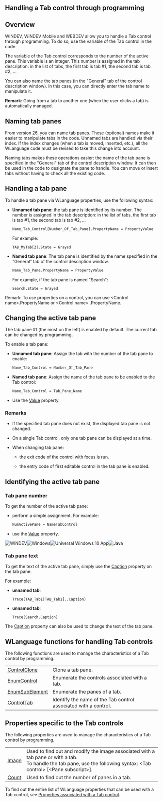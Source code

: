 
## Handling a Tab control through programming
			



<a name="NOTE1"></a>
<a name="NOTE1_1"></a>


## Overview
<a name="overview_ELTTEXTE000245"></a>
WINDEV, WINDEV Mobile and WEBDEV allow you to handle a Tab control through programming. To do so, use the variable of the Tab control in the code.

The variable of the Tab control corresponds to the number of the active pane. This variable is an integer. This number is assigned in the tab description: in the list of tabs, the first tab is tab #1, the second tab is tab #2, ...

You can also name the tab panes (in the "General" tab of the control description window). In this case, you can directly enter the tab name to manipulate it. 

**Remark**: Going from a tab to another one (when the user clicks a tab) is automatically managed.



<a name="NOTE2"></a>
<a name="NOTE2_1"></a>


## Naming tab panes
<a name="naming_tab_panes_ELTTEXTE000269"></a>
From version 26, you can name tab panes. These (optional) names make it easier to manipulate tabs in the code. Unnamed tabs are handled via their index. If the index changes (when a tab is moved, inserted, etc.), all the WLanguage code must be revised to take this change into account. 

Naming tabs makes these operations easier: the name of the tab pane is specified in the "General" tab of the control description window. It can then be used in the code to designate the pane to handle. You can move or insert tabs without having to check all the existing code.  



<a name="NOTE2b"></a>
<a name="NOTE2b_1"></a>


## Handling a tab pane
<a name="handling_tab_pane_ELTTEXTE000293"></a>
To handle a tab pane via WLanguage properties, use the following syntax:

- **Unnamed tab pane**: the tab pane is identified by its number. The number is assigned in the tab description: in the list of tabs, the first tab is tab #1, the second tab is tab #2, ...
	
	```txt
	Name_Tab_Control[Number_Of_Tab_Pane].PropertyName = PropertyValue
	```

	For example:
	
	```wl
	TAB_MyTab[2].State = Grayed
	```


- **Named tab pane**: The tab pane is identified by the name specified in the "General" tab of the control description window.  
	
	```txt
	Name_Tab_Pane.PropertyName = PropertyValue
	```

	For example, if the tab pane is named "Search":
	
	```wl
	Search.State = Grayed
	```





Remark: To use properties on a control, you can use &lt;Control name&gt;.PropertyName or 
&lt;Control name&gt;..PropertyName. 

<a name="NOTE3"></a>
<a name="NOTE3_1"></a>


## Changing the active tab pane
<a name="changing_the_active_tab_pane_ELTTEXTE000317"></a>
The tab pane #1 (the most on the left) is enabled by default. The current tab can be changed by programming.

To enable a tab pane: 

- **Unnamed tab pane**: Assign the tab with the number of the tab pane to enable: 
	
	```txt
	Name_Tab_Control = Number_Of_Tab_Pane
	```


- **Named tab pane**: Assign the name of the tab pane to be enabled to the Tab control: 
	
	```txt
	Name_Tab_Control = Tab_Pane_Name
	```


- Use the [Value](../Proprietes/2510130.md) property.



<a name="NOTE3_2"></a>


### Remarks
<a name="remarks_ELTPARAGRAPHE000087"></a>

- If the specified tab pane does not exist, the displayed tab pane is not changed.

- On a single Tab control, only one tab pane can be displayed at a time.

- When changing tab pane:

	- the exit code of the control with focus is run.

	- the entry code of first editable control in the tab pane is enabled.







<a name="NOTE4"></a>
<a name="NOTE4_1"></a>


## Identifying the active tab pane
<a name="identifying_the_active_tab_pane_ELTTEXTE000347"></a>


### Tab pane number
<a name="tab_pane_number_ELTPARAGRAPHE000101"></a>

To get the number of the active tab pane:

- perform a simple assignment. For example:
	
	```txt
	NumActivePane = NameTabControl
	```


- use the [Value](../Proprietes/2510130.md) property.



<a name="NOTE4_2"></a>
![WINDEV](https://doc.pcsoft.fr/ext/images/us/WD.png)![Windows](https://doc.pcsoft.fr/ext/images/us/WINDOWS.png)![Universal Windows 10 App](https://doc.pcsoft.fr/ext/images/us/UNIVERSALAPP.png)![Java](https://doc.pcsoft.fr/ext/images/us/JAVA.png) 

### Tab pane text
<a name="tab_pane_text_ELTPARAGRAPHE000118"></a>

To get the text of the active tab pane, simply use the [Caption](../Proprietes/2510053.md) property on the tab pane:

For example:

- **unnamed tab**: 
	
	```wl
	Trace(TAB_Tab1[TAB_Tab1]..Caption)
	```


- **unnamed tab**: 
	
	```wl
	Trace(Search.Caption)
	```





The [Caption](../Proprietes/2510053.md) property can also be used to change the text of the tab pane.

<a name="NOTE5"></a>
<a name="NOTE5_1"></a>


## WLanguage functions for handling Tab controls
<a name="wlanguage_functions_for_handling_tab_controls_ELTTEXTE000377"></a>
The following functions are used to manage the characteristics of a Tab control by programming.


|   |   |
| --- | --- |
| [ControlClone](../WDLang1/3025017.md) | Clone a tab pane. |
| [EnumControl](../WDLang1/3025005.md) | Enumerate the controls associated with a tab. |
| [EnumSubElement](../WDLang1/3064002.md) | Enumerate the panes of a tab. |
| [ControlTab](../WDLang1/3025028.md) | Identify the name of the Tab control associated with a control. |



<a name="NOTE6"></a>
<a name="NOTE6_1"></a>


## Properties specific to the Tab controls
<a name="properties_specific_the_tab_controls_ELTTEXTE000401"></a>
The following properties are used to manage the characteristics of a Tab control by programming.


|   |   |
| --- | --- |
| [Image](../Proprietes/2510034.md) | Used to find out and modify the image associated with a tab pane or with a tab. <br>To handle the tab pane, use the following syntax: &lt;Tab control&gt; [&lt;Pane subscript&gt;]. |
| [Count](../Proprietes/2510097.md) | Used to find out the number of panes in a tab. |



To find out the entire list of WLanguage properties that can be used with a Tab control, see [Properties associated with a Tab control](../WDChamp/1013223.md).


